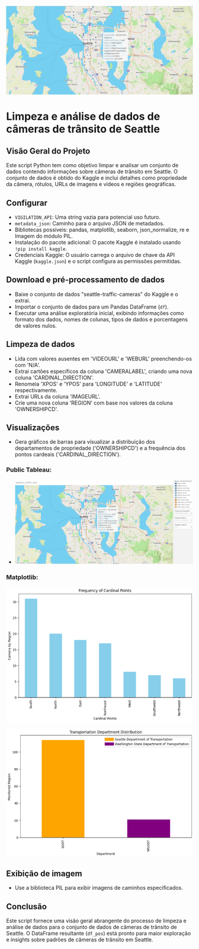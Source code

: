 ![Texto Alternativo](archives_png/map_page-001.png)

# Limpeza e análise de dados de câmeras de trânsito de Seattle

## Visão Geral do Projeto

Este script Python tem como objetivo limpar e analisar um conjunto de dados contendo informações sobre câmeras de trânsito em Seattle. O conjunto de dados é obtido do Kaggle e inclui detalhes como propriedade da câmera, rótulos, URLs de imagens e vídeos e regiões geográficas.

## Configurar

- `VIGILATION_API`: Uma string vazia para potencial uso futuro.
- `metadata_json`: Caminho para o arquivo JSON de metadados.
- Bibliotecas possíveis: pandas, matplotlib, seaborn, json_normalize, re e Imagem do módulo PIL.
- Instalação do pacote adicional: O pacote Kaggle é instalado usando `!pip install kaggle`.
- Credenciais Kaggle: O usuário carrega o arquivo de chave da API Kaggle (`kaggle.json`) e o script configura as permissões permitidas.

## Download e pré-processamento de dados

- Baixe o conjunto de dados "seattle-traffic-cameras" do Kaggle e o extrai.
- Importar o conjunto de dados para um Pandas DataFrame (`df`).
- Executar uma análise exploratória inicial, exibindo informações como formato dos dados, nomes de colunas, tipos de dados e porcentagens de valores nulos.

## Limpeza de dados

- Lida com valores ausentes em 'VIDEOURL' e 'WEBURL' preenchendo-os com 'N/A'.
- Extrai cartões específicos da coluna 'CAMERALABEL', criando uma nova coluna 'CARDINAL_DIRECTION'.
- Renomeia 'XPOS' e 'YPOS' para 'LONGITUDE' e 'LATITUDE' respectivamente.
- Extrai URLs da coluna 'IMAGEURL'.
- Crie uma nova coluna 'REGION' com base nos valores da coluna 'OWNERSHIPCD'.

## Visualizações

- Gera gráficos de barras para visualizar a distribuição dos departamentos de propriedade ('OWNERSHIPCD') e a frequência dos pontos cardeais ('CARDINAL_DIRECTION').
### Public Tableau:
- ![Texto Alternativo](archives_png/map_page-002.png)

### Matplotlib:
 ![Texto Alternativo](archives_png/frequency_cardinal.png)
 
 ![Texto Alternativo](archives_png/transportation_department.png)

## Exibição de imagem

- Use a biblioteca PIL para exibir imagens de caminhos especificados.

## Conclusão

Este script fornece uma visão geral abrangente do processo de limpeza e análise de dados para o conjunto de dados de câmeras de trânsito de Seattle. O DataFrame resultante (`df_pos`) está pronto para maior exploração e insights sobre padrões de câmeras de trânsito em Seattle.
